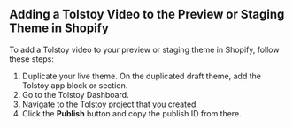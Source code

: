 ## Adding a Tolstoy Video to the Preview or Staging Theme in Shopify

To add a Tolstoy video to your preview or staging theme in Shopify, follow these steps:

1. Duplicate your live theme. On the duplicated draft theme, add the Tolstoy app block or section.
2. Go to the Tolstoy Dashboard.
3. Navigate to the Tolstoy project that you created.
4. Click the **Publish** button and copy the publish ID from there.